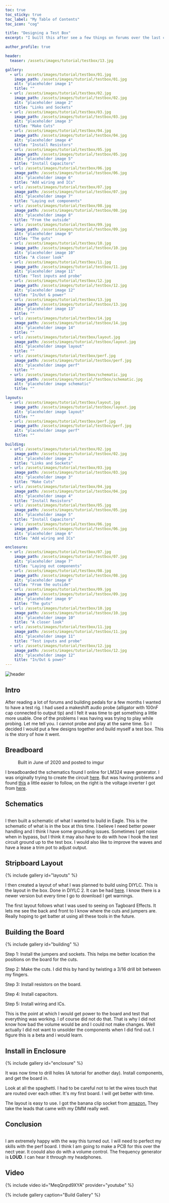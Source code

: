 ```yaml
---
toc: true
toc_sticky: true
toc_label: "My Table of Contents"
toc_icon: "cog"

title: "Designing a Test Box"
excerpt: "I built this after see a few things on forums over the last couple of months."

author_profile: true

header:
  teaser: /assets/images/tutorial/testbox/13.jpg

gallery:
  - url: /assets/images/tutorial/testbox/01.jpg
    image_path: /assets/images/tutorial/testbox/01.jpg
    alt: "placeholder image 1"
    title: ""
  - url: /assets/images/tutorial/testbox/02.jpg
    image_path: /assets/images/tutorial/testbox/02.jpg
    alt: "placeholder image 2"
    title: "Links and Sockets"
  - url: /assets/images/tutorial/testbox/03.jpg
    image_path: /assets/images/tutorial/testbox/03.jpg
    alt: "placeholder image 3"
    title: "Make Cuts"
  - url: /assets/images/tutorial/testbox/04.jpg
    image_path: /assets/images/tutorial/testbox/04.jpg
    alt: "placeholder image 4"
    title: "Install Resistors"
  - url: /assets/images/tutorial/testbox/05.jpg
    image_path: /assets/images/tutorial/testbox/05.jpg
    alt: "placeholder image 5"
    title: "Install Capacitors"
  - url: /assets/images/tutorial/testbox/06.jpg
    image_path: /assets/images/tutorial/testbox/06.jpg
    alt: "placeholder image 6"
    title: "Add wiring and ICs"
  - url: /assets/images/tutorial/testbox/07.jpg
    image_path: /assets/images/tutorial/testbox/07.jpg
    alt: "placeholder image 7"
    title: "Laying out components"
  - url: /assets/images/tutorial/testbox/08.jpg
    image_path: /assets/images/tutorial/testbox/08.jpg
    alt: "placeholder image 8"
    title: "From the outside"
  - url: /assets/images/tutorial/testbox/09.jpg
    image_path: /assets/images/tutorial/testbox/09.jpg
    alt: "placeholder image 9"
    title: "The guts"
  - url: /assets/images/tutorial/testbox/10.jpg
    image_path: /assets/images/tutorial/testbox/10.jpg
    alt: "placeholder image 10"
    title: "A closer look"
  - url: /assets/images/tutorial/testbox/11.jpg
    image_path: /assets/images/tutorial/testbox/11.jpg
    alt: "placeholder image 11"
    title: "Test inputs and probe"
  - url: /assets/images/tutorial/testbox/12.jpg
    image_path: /assets/images/tutorial/testbox/12.jpg
    alt: "placeholder image 12"
    title: "In/Out & power"
  - url: /assets/images/tutorial/testbox/13.jpg
    image_path: /assets/images/tutorial/testbox/13.jpg
    alt: "placeholder image 13"
    title: ""
  - url: /assets/images/tutorial/testbox/14.jpg
    image_path: /assets/images/tutorial/testbox/14.jpg
    alt: "placeholder image 14"
    title: ""
  - url: /assets/images/tutorial/testbox/layout.jpg
    image_path: /assets/images/tutorial/testbox/layout.jpg
    alt: "placeholder image layout"
    title: ""
  - url: /assets/images/tutorial/testbox/perf.jpg
    image_path: /assets/images/tutorial/testbox/perf.jpg
    alt: "placeholder image perf"
    title: ""
  - url: /assets/images/tutorial/testbox/schematic.jpg
    image_path: /assets/images/tutorial/testbox/schematic.jpg
    alt: "placeholder image schematic"
    title: ""

layouts:
  - url: /assets/images/tutorial/testbox/layout.jpg
    image_path: /assets/images/tutorial/testbox/layout.jpg
    alt: "placeholder image layout"
    title: ""
  - url: /assets/images/tutorial/testbox/perf.jpg
    image_path: /assets/images/tutorial/testbox/perf.jpg
    alt: "placeholder image perf"
    title: ""

building:
  - url: /assets/images/tutorial/testbox/02.jpg
    image_path: /assets/images/tutorial/testbox/02.jpg
    alt: "placeholder image 2"
    title: "Links and Sockets"
  - url: /assets/images/tutorial/testbox/03.jpg
    image_path: /assets/images/tutorial/testbox/03.jpg
    alt: "placeholder image 3"
    title: "Make Cuts"
  - url: /assets/images/tutorial/testbox/04.jpg
    image_path: /assets/images/tutorial/testbox/04.jpg
    alt: "placeholder image 4"
    title: "Install Resistors"
  - url: /assets/images/tutorial/testbox/05.jpg
    image_path: /assets/images/tutorial/testbox/05.jpg
    alt: "placeholder image 5"
    title: "Install Capacitors"
  - url: /assets/images/tutorial/testbox/06.jpg
    image_path: /assets/images/tutorial/testbox/06.jpg
    alt: "placeholder image 6"
    title: "Add wiring and ICs"

enclosure:
  - url: /assets/images/tutorial/testbox/07.jpg
    image_path: /assets/images/tutorial/testbox/07.jpg
    alt: "placeholder image 7"
    title: "Laying out components"
  - url: /assets/images/tutorial/testbox/08.jpg
    image_path: /assets/images/tutorial/testbox/08.jpg
    alt: "placeholder image 8"
    title: "From the outside"
  - url: /assets/images/tutorial/testbox/09.jpg
    image_path: /assets/images/tutorial/testbox/09.jpg
    alt: "placeholder image 9"
    title: "The guts"
  - url: /assets/images/tutorial/testbox/10.jpg
    image_path: /assets/images/tutorial/testbox/10.jpg
    alt: "placeholder image 10"
    title: "A closer look"
  - url: /assets/images/tutorial/testbox/11.jpg
    image_path: /assets/images/tutorial/testbox/11.jpg
    alt: "placeholder image 11"
    title: "Test inputs and probe"
  - url: /assets/images/tutorial/testbox/12.jpg
    image_path: /assets/images/tutorial/testbox/12.jpg
    alt: "placeholder image 12"
    title: "In/Out & power"
---
```


![header](/assets/images/tutorial/testbox/13.jpg)

## Intro ##

After reading a lot of forums and building pedals for a few months I wanted to have a test rig. I had used a makeshift audio probe (alligator with 100nF cap connected to output tip) and I felt it was time to get something a little more usable. One of the problems I was having was trying to play while probing. Let me tell you. I cannot probe and play at the same time. So I decided I would put a few designs together and build myself a test box. This is the story of how it went.   

## Breadboard ##

<figure style="width: 480px" class="align-center">
  <a href="{{ site.url }}{{ site.baseurl }}/assets/images/tutorial/testbox/01.jpg"><img src="{{ site.url }}{{ site.baseurl }}/assets/images/tutorial/testbox/01.jpg" alt=""></a>
  <figcaption>Built in June of 2020 and posted to imgur</figcaption>
</figure>

I breadboarded the schematics found I online for LM324 wave generator. I was originally trying to create the circuit [here](http://www.learningaboutelectronics.com/Articles/unction-generator-circuit.php). But was having problems and found [this](https://www.instructables.com/id/THE-SIMPLEST-FUNCTION-GENERATOR-BUILT-ON-A-BREADBO/) a little easier to follow, on the right is the voltage inverter I got from [here](http://tagboardeffects.blogspot.com/2012/05/negative-voltage-inverter.html).

## Schematics ##

<figure style="width: 480px" class="align-center">
  <a href="{{ site.url }}{{ site.baseurl }}/assets/images/tutorial/testbox/schematic.jpg"><img src="{{ site.url }}{{ site.baseurl }}/assets/images/tutorial/testbox/schematic.jpg" alt=""></a>
</figure>

I then built a schematic of what I wanted to build in Eagle. This is the schematic of what is in the box at this time. I believe I need better power handling and I think I have some grounding issues. Sometimes I get noise when in bypass, but I think it may also have to do with how I hook the test circuit ground up to the test box. I would also like to improve the waves and have a lease a trim pot to adjust output.

## Stripboard Layout ##

{% include gallery id="layouts" %}

I then created a layout of what I was planned to build using DIYLC. This is the layout in the box. Done in DIYLC 2. It can be had [here](https://storage.googleapis.com/google-code-archive-downloads/v2/code.google.com/diy-layout-creator/diylc2_beta.zip). I know there is a newer version but every time I go to download I get warnings.

The first layout follows what I was used to seeing on Tagboard Effects. It lets me see the back and front to I know where the cuts and jumpers are. Really hoping to get batter at using all these tools in the future.

## Building the Board ##

{% include gallery id="building" %}

Step 1: Install the jumpers and sockets. This helps me better location the positions on the board for the cuts.

Step 2: Make the cuts. I did this by hand by twisting a 3/16 drill bit between my fingers.

Step 3: Install resistors on the board.

Step 4: Install capacitors.

Step 5: Install wiring and ICs.

This is the point at which I would get power to the board and test that everything was working. I of course did not do that. That is why I did not know how bad the volume would be and I could not make changes. Well actually I did not want to unsolder the components when I did find out. I figure this is a beta and i would learn.

## Install in Enclosure ##

{% include gallery id="enclosure" %}

It was now time to drill holes (A tutorial for another day). Install components, and get the board in. 

Look at all the spaghetti. I had to be careful not to let the wires touch that are routed over each other. It's my first board. I will get better with time.

The layout is easy to use. I got the banana clip socket from [amazon.](https://www.amazon.com/gp/product/B07C7WG23G/) They take the leads that came with my DMM really well.

## Conclusion ##

<figure class="align-center">
  <a href="{{ site.url }}{{ site.baseurl }}/assets/images/tutorial/testbox/14.jpg"><img src="{{ site.url }}{{ site.baseurl }}/assets/images/tutorial/testbox/14.jpg" alt=""></a>
</figure>

I am extremely happy with the way this turned out. I will need to perfect my skills with the perf board. I think I am going to make a PCB for this over the nect year. It coould also do with a volume control. The frequency generator is **LOUD**. I can hear it through my headphones. 

## Video ##

{% include video id="MeqQnpd9XYA" provider="youtube" %}

{% include gallery caption="Build Gallery" %}
